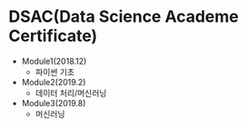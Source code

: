 # DSAC(Data Science Academe Certificate)
* Module1(2018.12)
  - 파이썬 기초
* Module2(2019.2)
  - 데이터 처리/머신러닝
* Module3(2019.8)
  - 머신러닝

